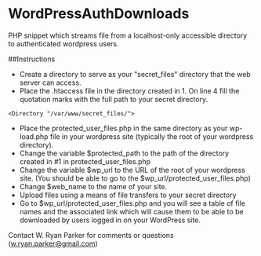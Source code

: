 # WordPressAuthDownloads
PHP snippet which streams file from a localhost-only accessible directory to authenticated wordpress users.

##Instructions
* Create a directory to serve as your "secret_files" directory that the web server can access.
* Place the .htaccess file in the directory created in 1.  On line 4 fill the quotation marks with the full path to your secret directory.
```
<Directory "/var/www/secret_files/">
```
* Place the protected_user_files.php in the same directory as your wp-load.php file in your wordpress site (typically the root of your wordpress directory).
* Change the variable $protected_path to the path of the directory created in #1 in protected_user_files.php
* Change the variable $wp_url to the URL of the root of your wordpress site.  (You should be able to go to the $wp_url/protected_user_files.php)
* Change $web_name to the name of your site.
* Upload files using a means of file transfers to your secret directory
* Go to $wp_url/protected_user_files.php and you will see a table of file names and the associated link which will cause them to be able to be downloaded by users logged in on your WordPress site.

Contact W. Ryan Parker for comments or questions (w.ryan.parker@gmail.com)

